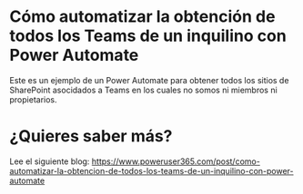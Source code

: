 # Cómo automatizar la obtención de todos los Teams de un inquilino con Power Automate
Este es un ejemplo de un Power Automate para obtener todos los sitios de SharePoint asocidados a Teams en los cuales no somos ni miembros ni propietarios.

# ¿Quieres saber más?
Lee el siguiente blog: https://www.poweruser365.com/post/como-automatizar-la-obtencion-de-todos-los-teams-de-un-inquilino-con-power-automate
